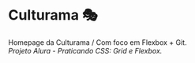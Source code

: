 # Culturama 🎭
Homepage da Culturama / Com foco em Flexbox + Git.<br>
<em>Projeto Alura - Praticando CSS: Grid e Flexbox.</em>
